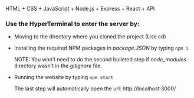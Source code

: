 HTML + CSS + JavaScript + Node.js + Express + React + API

### Use the HyperTerminal to enter the server by:

- Moving to the directory where you cloned the project (Use cd)

- Installing the required NPM packages in *package.JSON* by typing `npm i`

  NOTE: You won’t need to do the second bulleted step if *node_modules* directory wasn’t in the *gitignore* file.

- Running the website by typing `npm start`

  The last step will automatically open the url: http://localhost:3000/
